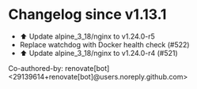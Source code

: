 # Changelog since v1.13.1
- ⬆️ Update alpine_3_18/nginx to v1.24.0-r5 
- Replace watchdog with Docker health check (#522) 
- ⬆️ Update alpine_3_18/nginx to v1.24.0-r4 (#521)

Co-authored-by: renovate[bot] <29139614+renovate[bot]@users.noreply.github.com> 
